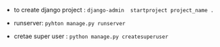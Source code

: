- to create django project : 
```django-admin  startproject project_name .```

- runserver:
```pyhton manage.py runserver```
- cretae super user :
 ```python manage.py createsuperuser```